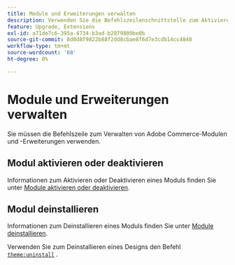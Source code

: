 ```yaml
---
title: Module und Erweiterungen verwalten
description: Verwenden Sie die Befehlszeilenschnittstelle zum Aktivieren, Deaktivieren und Deinstallieren von Adobe Commerce-Modulen und -Erweiterungen.
feature: Upgrade, Extensions
exl-id: a71de7c6-395a-4734-b3ad-b2879809be0b
source-git-commit: 8d0d8f9822b88f2dd8cbae8f6d7e3cdb14cc4848
workflow-type: tm+mt
source-wordcount: '68'
ht-degree: 0%

---
```


# Module und Erweiterungen verwalten

Sie müssen die Befehlszeile zum Verwalten von Adobe Commerce-Modulen und -Erweiterungen verwenden.

## Modul aktivieren oder deaktivieren

Informationen zum Aktivieren oder Deaktivieren eines Moduls finden Sie unter [Module aktivieren oder deaktivieren](../../installation/tutorials/manage-modules.md).

## Modul deinstallieren

Informationen zum Deinstallieren eines Moduls finden Sie unter [Module deinstallieren](../../installation/tutorials/uninstall-modules.md).

Verwenden Sie zum Deinstallieren eines Designs den Befehl [`theme:uninstall`](../../installation/tutorials/themes.md) .

